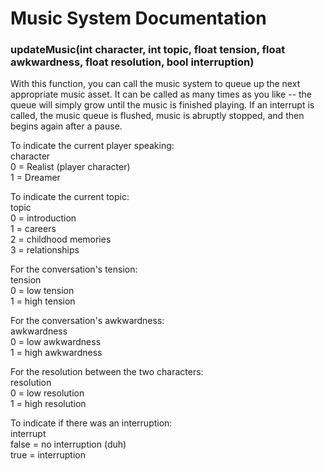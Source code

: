 # Music System Documentation

### updateMusic(int character, int topic, float tension, float awkwardness, float resolution, bool interruption)

With this function, you can call the music system to queue up the next appropriate music asset. It can be called as many times as you like -- the queue will simply grow until the music is finished playing. If an interrupt is called, the music queue is flushed, music is abruptly stopped, and then begins again after a pause.

To indicate the current player speaking:  
    character  
    0 = Realist (player character)  
    1 = Dreamer

To indicate the current topic:  
    topic  
    0 = introduction  
    1 = careers  
    2 = childhood memories  
    3 = relationships  

For the conversation's tension:  
    tension  
    0 = low tension  
    1 = high tension  

For the conversation's awkwardness:  
    awkwardness  
    0 = low awkwardness  
    1 = high awkwardness  

For the resolution between the two characters:  
    resolution  
    0 = low resolution  
    1 = high resolution  

To indicate if there was an interruption:  
    interrupt  
    false = no interruption (duh)  
    true = interruption  
